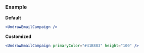 ### Example

**Default**
```jsx
<UndrawEmailCampaign />
```

**Customized**
```jsx
<UndrawEmailCampaign primaryColor="#41B883" height="100" />
```
